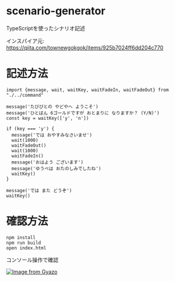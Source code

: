 # scenario-generator

TypeScriptを使ったシナリオ記述

インスパイア元: https://qiita.com/townewgokgok/items/925b7024ff6dd204c770

# 記述方法

```
import {message, wait, waitKey, waitFadeIn, waitFadeOut} from "./../command"

message('たびびとの やどやへ ようこそ')
message('ひとばん 6ゴールドですが おとまりに なりますか？ (Y/N)')
const key = waitKey(['y', 'n'])

if (key === 'y') {
  message('では おやすみなさいませ')
  wait(1000)
  waitFadeOut()
  wait(1000)
  waitFadeIn()
  message('おはよう ございます')
  message('ゆうべは おたのしみでしたね')
  waitKey()
}

message('では また どうぞ')
waitKey()
```

# 確認方法

    npm install
    npm run build
    open index.html

コンソール操作で確認

[![Image from Gyazo](https://i.gyazo.com/b9fdc7f63b778f3e743430e0bac0c1ca.gif)](https://gyazo.com/b9fdc7f63b778f3e743430e0bac0c1ca)
